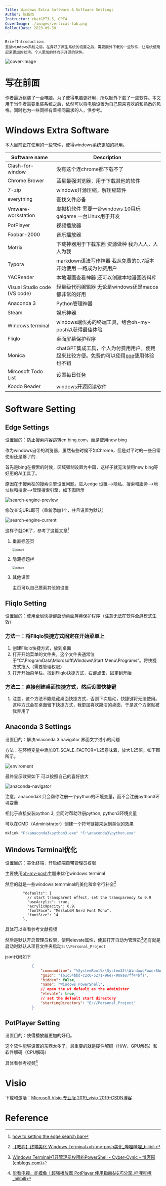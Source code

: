 ```yaml
---
Title: Windows Extra Software & Software Settings
Author: 陈翰杰
Instructor: chatGPT3.5, GPT4
CoverImage: ./images/vertical-tab.png
RolloutDate: 2023-09-30
---
```


```
BriefIntroduction:
重装windows系统之后，在弄好了原生系统的设置之后，需要额外下载的一些软件，让系统使用起来更加的丝滑。个人更加的倾向于开源的软件。
```

<!-- split -->

![cover-image](./images/vertical-tab.png)

# 写在前面

作者最近组装了一台电脑，为了使得电脑更好用，所以额外下载了一些软件。本文用于当作者需要重装系统之后，依然可以将电脑设置为自己原来喜欢的和熟悉的风格。同时也为一些同样有着相同需求的人，供参考。

# Windows Extra Software

本人目前正在使用的一些软件，使得windows系统更加的好用。

| Software name                | Description                                                  |
| ---------------------------- | ------------------------------------------------------------ |
| Clash-for-window             | 没有这个连chrome都下载不了                                   |
| Chrome Brower                | 蓝星最强浏览器，用于下载其他的软件                           |
| 7-zip                        | windows开源压缩，解压缩软件                                  |
| everything                   | 查找文件必备                                                 |
| Vmware-workstation           | 虚拟机软件 需要一台windows 10用玩galgame 一台Linux用于开发   |
| PotPlayer                    | 视频播放器                                                   |
| Foobar-2000                  | 音乐播放器                                                   |
| Motrix                       | 下载神器用于下载东西 资源做种 我为人人，人人为我             |
| Typora                       | markdown语法写作神器 我从免费的0.7版本开始使用 一路成为付费用户 |
| YACReader                    | 本地漫画查看神器 还可以创建本地漫画资料库                    |
| Visual Studio code (VS code) | 轻量级代码编辑器 无论是windows还是macos都非常的好用          |
| Anaconda 3                   | Python管理神器                                               |
| Steam                        | 娱乐神器                                                     |
| Windows terminal             | windows端优秀的终端工具，结合oh-my-posh以获得最佳体验        |
| Fliqlo                       | 桌面屏幕保护程序                                             |
| Monica                       | chatGPT集成工具，个人为付费用用户，使用起来比较方便。免费的可以使用[poe](poe.com)使用体验也不错 |
| Mircosoft Todo List          | 设置每日任务                                                 |
| Koodo Reader                 | windows开源阅读软件                                          |

# Software Setting

## Edge Settings

设置目的：防止搜索内容跳转cn.bing.com，而是使用new bing

作为windows自带的浏览器，虽然有些时候不如Chrome，但是对平时的一些日常使用还是够了的.

首先是bing在搜索的时候，区域强制设置为中国，这样子就无法使用new bing等好用的AI工具了。

原因在于搜索栏的搜索引擎设置问题。进入edge 设置-->隐私、搜索和服务-->地址栏和搜索-->管理搜索引擎，如下图所示

![search-engine-preview](./images/search-engine-preview.png)

修改查询URL即可（重新添加1个，并且设置为默认）

![search-engine-current](./images/search-engine-current.png)

这样子就OK了，参考了这篇文章[^1]

1. 垂直标签页

   <img src="./images/vertical-tab.png" alt="picture" style="zoom:60%;" />

2. 隐藏标题栏

   <img src="./images/hidden-tablename.png" alt="picture" style="zoom:60%;" />

3. 其他设置

   主页可以自己摸索其他的设置

## Fliqlo Setting

设置目的：使用全局快捷键启动桌面屏幕保护程序（注意无法在软件全屏模式生效）

### 方法一：将Fliqlo快捷方式固定在开始菜单上

1. 创建Fliqlo快捷方式，放到桌面
2. 打开开始菜单的文件夹。这个文件夹通常位于“C:\ProgramData\Microsoft\Windows\Start Menu\Programs”。将快捷方式拖入（需要管理权限）
3. 打开开始菜单栏，找到Fliqlo快捷方式，右键点击，固定到开始

### 方法二：直接创建桌面快捷方式，然后设置快捷键

1. 注意，这个方法不能隐藏桌面快捷方式，否则下次启动，快捷键将无法使用。这种方式会在桌面留下快捷方式，我更加喜欢简洁的桌面，于是这个方案就被我弃用了

## Anaconda 3 Settings

设置目的：解决anaconda 3 navigator 界面文字过小的问题

方法：在环境变量中添加QT_SCALE_FACTOR=1.25意味着，放大1.25倍。如下图所示。

![enviroment](./images/enviroment-varible.png)

最终显示效果如下 可以按照自己的喜好放大

![anaconda-navigator](./images/anaconda-navigator.png)

注意，anaconda3 只会帮你注册一个python的环境变量，而不会注册python3环境变量

相比于直接安装python 3, 会同时帮助注册python, python3环境变量

可以在CMD（Administrator）创建一个符号链接来达到类似的效果

```cmd
mklink "F:\anaconda3\python3.exe" "F:\anaconda3\python.exe"
```



## Windows Terminal优化

设置目的：美化终端，开启终端自带管理员权限

主要使用[oh-my-posh](https://ohmyposh.dev/)主题来优化windows terminal

然后的就是一些windows temrminal的美化和命令行补全[^2]

```josn
        "defaults": {
          // start transparent effect, set the transparency to 0.9
          "useAcrylic": true, 
          "acrylicOpacity": 0.9,
          "fontFace": "MesloLGM Nerd Font Mono",
          "fontSize": 14
        },
```

具体可以查看参考文献视频

然后是默认开启管理员权限，使用elevate属性，使其打开自动为管理员[^3]还有就是启动时默认从项目文件夹启动`E:\\Personal_Project`

json代码如下

```json
            {
                "commandline": "%SystemRoot%\\System32\\WindowsPowerShell\\v1.0\\powershell.exe",
                "guid": "{61c54bbd-c2c6-5271-96e7-009a87ff44bf}",
                "hidden": false,
                "name": "Windows PowerShell",
                // open the wt default as the administer
                "elevate": true,
                // set the default start directory
                "startingDirectory": "E://Personal_Project"
            }
```

## PotPlayer Setting

设置目的：使得播放器更加的好用。

这个软件能够设置的东西太多了，最重要的就是硬件解码（H/W，GPU解码）和软件解码（CPU解码）

具体看参考视频[^4]

# Visio

下载和激活：[Microsoft Visio 专业版 2019_visio 2019-CSDN博客](https://blog.csdn.net/milkhq/article/details/105714076)

# Reference

[^1]: [how to setting the edge search bar](https://answers.microsoft.com/zh-hans/microsoftedge/forum/all/edge使用必应搜/6637cc55-5366-4a01-adc3-fd5db4b666fd)
[^2]: [【教程】终端美化 Windows Terminal+oh-my-posh美化_哔哩哔哩_bilibili](https://www.bilibili.com/video/BV1Qa411T7Au/?spm_id_from=333.337.search-card.all.click&vd_source=617c4a2b4e326fc6b6269aada0d25986)
[^3]: [Windows Terminal打开管理员权限的PowerShell - Cyber-Cynic - 博客园 (cnblogs.com)](https://www.cnblogs.com/talentzemin/p/15930400.html)
[^4]:[能看电视，能摸鱼！超强播放器 PotPlayer 使用指南&技巧分享_哔哩哔哩_bilibili](https://www.bilibili.com/video/BV1Tx4y1X7Fh/?spm_id_from=333.337.search-card.all.click&vd_source=617c4a2b4e326fc6b6269aada0d25986)
